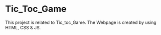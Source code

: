 # Tic_Toc_Game
This project is related to Tic_toc_Game.
The Webpage is created by using HTML, CSS & JS.
